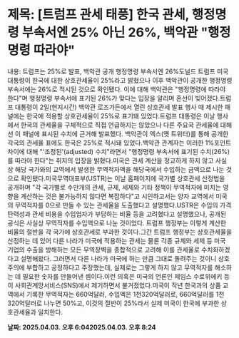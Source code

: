 # **제목: [트럼프 관세 태풍] 한국 관세, 행정명령 부속서엔 25% 아닌 26%, 백악관 "행정명령 따라야"**

  내용: 트럼프는 25%로 발표, 백악관 공개 행정명령 부속서엔 26%도널드 트럼프 미국 대통령이 한국에 대한 상호관세율이 25%라고 밝혔으나 이후 백악관이 공개한 행정명령 부속서에는 26%로 적시된 것으로 확인됐다. 이에 대해 백악관은 "행정명령에 따라야 한다"며 행정명령 부속서에 표기된 26%가 맞다는 입장을 알리며 혼선이 빚어졌다.트럼프 대통령이 2일(현지시간) 백악관 로즈가든에서 열린 상호관세 발표 행사 때 제시한 패널에는 한국에 적용할 상호관세율이 25%로 표기돼 있었다.트럼프 대통령은 이날 행사에서 한국의 관세율을 구체적으로 직접 언급하지는 않았으나 다른 주요국 관세율에 대해선 이 패널에 표시된 수치에 근거해 발표했다. 백악관이 엑스(옛 트위터)를 통해 공개한 각국의 관세율 표에도 한국은 25%로 적시돼 있었다.백악관 관계자는 이러한 1%포인트 차이에 대해 "'조정된'(adjusted) 수치"라면서 "행정명령 부속서에 표기된 수치(26%)를 따라야 한다"는 취지의 입장을 밝혔다.미국은 관세 계산을 정교하게 하지 않고 사실상 해당 국가와의 교역에서 발생한 무역적자액을 해당국에서 수입하는 금액으로 나눈 것으로 확인됐다.미국무역대표부(USTR)는 이날 홈페이지에 국가별 상호관세 산정법을 공개하며 "각 국가별로 수만개의 관세, 규제, 세제와 기타 정책이 무역적자에 미치는 영향을 계산하는 것은 불가능하지 않다면 복잡하다"고 시인하고서는 양자 교역에서 미국의 무역적자를 0으로 만들 수 있는 관세율을 도출했다고 설명했다.USTR은 수입의 가격탄력성과 관세 비용을 수입업자가 부담하는 비율 등을 고려했다고 설명했으나, 공개된 공식은 사실상 무역적자를 수입액으로 나눈 것이었다. 트럼프 행정부는 이렇게 계산한 비율의 절반을 각 국가에 상호관세로 부과한 것이다.그간 트럼프 행정부는 상호관세율을 산정하는 데 있어 다른 나라가 미국에 적용하는 관세는 물론 각종 규제와 세제 등 미국 기업의 수출을 방해하는 모든 무역장벽을 종합적으로 고려해 이를 관세율로 수치화하겠다고 설명해왔다. 그러면서 다른 나라가 미국에 하는 만큼 그대로 돌려주는 것이니 상호주의에 부합하고 공정하다고 주장했는데, 실제로는 그렇게 하지 않고 무역적자를 해소하는 데 필요한 숫자를 만들어낸 셈이다.이런 의혹은 미국의 언론인 제임스 수로위에키 등이 사회관계망서비스(SNS)에서 제기하면서 불거졌었다.미국이 작년 한국과의 상품 교역에서 기록한 무역적자는 660억달러, 수입액은 1천320억달러로, 660억달러를 1천320억달러로 나누면 50%고, 이것의 절반이 25%라서 실제 미국이 한국에 부과한 상호관세율과 일치한다.

  **날짜: 2025.04.03. 오후 6:042025.04.03. 오후 8:24**
